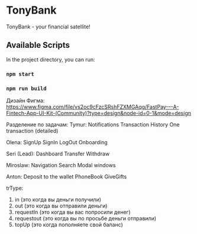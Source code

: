 # TonyBank

TonyBank - your financial satellite!

## Available Scripts

In the project directory, you can run:

### `npm start`

### `npm run build`

Дизайн Фигма: https://www.figma.com/file/vs2oc9cFzcSRshFZXMGAqg/FastPay-–-A-Fintech-App-UI-Kit-(Community)?type=design&node-id=0-1&mode=design

Разделение по задачам:
Tymur:
Notifications
Transaction History
One transaction (detailed)

Olena:
SignUp
SignIn
LogOut
Onboarding

Seri (Lead):
Dashboard
Transfer
Withdraw

Miroslaw:
Navigation
Search
Modal windows

Anton:
Deposit to the wallet
PhoneBook
GiveGifts



trType:
1) in (это когда вы деньги получили)
2) out (это когда вы отправили деньги)
3) requestIn (это когда вы вас попросили денег)
4) requestout (это когда вы по просьбе деньги 
отправили)
5) topUp (это когда пополняете свой баланс)
